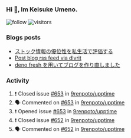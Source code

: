 ### Hi 👋, Im Keisuke Umeno.

<!--
**9renpoto/9renpoto** is a ✨ _special_ ✨ repository because its `README.md` (this file) appears on your GitHub profile.

Here are some ideas to get you started:

- 🔭 I’m currently working on ...
- 🌱 I’m currently learning ...
- 👯 I’m looking to collaborate on ...
- 🤔 I’m looking for help with ...
- 💬 Ask me about ...
- 📫 How to reach me: ...
- 😄 Pronouns: ...
- ⚡ Fun fact: ...
-->

![follow](https://img.shields.io/github/followers/9renpoto?label=Follow&style=social)
![visitors](https://komarev.com/ghpvc/?username=9renpoto&label=Profile%20views&color=0e75b6&style=flat)

### Blogs posts

<!-- BLOG-POST-LIST:START -->
- [ストック情報の優位性を私生活で評価する](https://9renpoto.dev/entry/2023/05/28/stock)
- [Post blog rss feed via dlvrit](https://9renpoto.dev/entry/2023/05/21/twitter-post)
- [deno fresh を用いてブログを作り直しました](https://9renpoto.dev/entry/2023/05/18/recreate_blog)
<!-- BLOG-POST-LIST:END -->

### Activity

<!--START_SECTION:activity-->
1. ❗️ Closed issue [#653](https://github.com/9renpoto/upptime/issues/653) in [9renpoto/upptime](https://github.com/9renpoto/upptime)
2. 🗣 Commented on [#653](https://github.com/9renpoto/upptime/issues/653) in [9renpoto/upptime](https://github.com/9renpoto/upptime)
3. ❗️ Opened issue [#653](https://github.com/9renpoto/upptime/issues/653) in [9renpoto/upptime](https://github.com/9renpoto/upptime)
4. ❗️ Closed issue [#652](https://github.com/9renpoto/upptime/issues/652) in [9renpoto/upptime](https://github.com/9renpoto/upptime)
5. 🗣 Commented on [#652](https://github.com/9renpoto/upptime/issues/652) in [9renpoto/upptime](https://github.com/9renpoto/upptime)
<!--END_SECTION:activity-->

<!--START_SECTION:waka-->
<!--END_SECTION:waka-->
